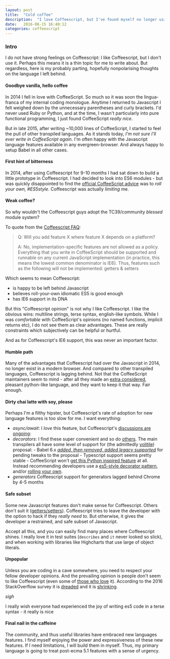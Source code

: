 ```yaml
---
layout: post
title:  "Cold coffee"
description:  "I love Coffeescript, but I've found myself no longer using it. Unlike much of the internet dicussion around Coffeescript, I'm not really too fussed either way. But I do have opinions, and a personal experience, so here is my (parting?) thoughts on the language."
date:   2016-06-15 16:40:12
categories: coffeescript
---
```


### Intro

I do not have strong feelings on Coffeescript: I like Coffeescript, but I don't use it. Perhaps this means it is a thin topic for me to write about. But regardless, here is my probably parting, hopefully nonpolarising thoughts on the language I left behind.

#### Goodbye vanilla, hello coffee

In 2014 I fell in love with CoffeeScript. So much so it was soon the lingua-franca of my internal coding monologue. Anytime I returned to Javascript I felt weighed down by the unnecessary parentheses and curly brackets. I'd never used Ruby or Python, and at the time, I wasn't particularly into pure functional programming, I just found CoffeeScript _really nice_.

But in late 2015, after writing ~10,000 lines of CoffeeScript, I started to feel the pull of other transpiled languages. As it stands today, *I'm not sure I'll ever write in CoffeeScript again*. I'm often happy with the Javascript language features available in any evergreen-browser. And always happy to setup Babel in all other cases.

#### First hint of bitterness

In  2014, after using Coffeescript for 9-10 months I had sat down to build a little prototype in Coffeescript. I had decided to look into ES6 modules - but was quickly disappointed to find the [official CoffeeScript advice](https://github.com/jashkenas/coffeescript/wiki/FAQ#unsupported-features) was to _roll your own, #ES5style_. Coffeescript was actually _limiting_ me.

#### Weak coffee?

So why wouldn't the Coffeescript guys adopt the TC39/community _blessed_ module system?

To quote from the [Coffeescript FAQ](https://github.com/jashkenas/coffeescript/wiki/FAQ#unsupported-features):

>Q: Will you add feature X where feature X depends on a platform?
>
>A: No, implementation-specific features are not allowed as a policy. Everything that you write in CoffeeScript should be supported and runnable on any current JavaScript implementation (in practice, this means the lowest common denominator is IE6). Thus, features such as the following will not be implemented: getters & setters

Which seems to mean Coffeescript:

* is happy to be left behind Javascript
* believes roll-your-own idiomatic ES5 is good enough
* has IE6 support in its DNA

But this "Coffeescript opinion" is not why I like Coffeescript. I like the obvious wins: multiline strings, terse syntax, english-like symbols. While I was _comfortable_ with CoffeeScript's opinions (no named functions, implicit returns etc), I do not see them as clear advantages. These are really constraints which subjectively can be helpful or hurtful.

And as for Coffeescript's IE6 support, this was never an important factor.

#### Humble path

Many of the advantages that Coffeescript had over the Javascript in 2014, no longer exist in a modern browser. And compared to other transpiled languages, Coffeescript is lagging behind. Not that the CoffeeScript maintainers seem to mind - after all they made an [extra considered](https://github.com/jashkenas/coffeescript/commit/6b4e437c93715a08b9f05b8423a953dda3a10a93), pleasant python-like language, and they want to keep it that way. Fair enough.

#### Dirty chai latte with soy, please

Perhaps I'm a filthy hipster, but Coffeescript's rate of adoption for new language features is too slow for me. I want everything:

- *async/await*:
    I _love_ this feature, but Coffeescript's [discussions are ongoing](https://github.com/jashkenas/coffeescript/pull/3813):
- *decorators*:
    I find these super convenient and so do [others](https://angular-2-training-book.rangle.io/handout/features/decorators.html). The main transpilers all have some level of support for (the admittedly [volitile](https://github.com/wycats/javascript-decorators)) proposal:
        - Babel 6.x [_added, then removed, added legacy supported_](https://phabricator.babeljs.io/T2645) for pending tweaks to the proposal
        - Typescript support seems pretty stable
        - CoffeeScript won't [get this Python inspired feature](https://github.com/jashkenas/coffeescript/issues?utf8=%E2%9C%93&q=is:issue+decorator+in:title+) at all. Instead recommending developers use a [es5-style decorator pattern](https://coffeescript-cookbook.github.io/chapters/design_patterns/decorator), and/or [rolling your own](https://github.com/rstuven/es-decorate).
- *generators*
    Coffeescript support for generators lagged behind Chrome by 4-5 months

#### Safe subset

Some new Javascript features don't make sense for Coffeescript. Others don't suit it ([getters/setters](https://github.com/jashkenas/coffeescript/issues/4156#issuecomment-161362692)). Coffeescript tries to leave the developer with the option to hack if they _really need to_. But otherwise, it gives the developer a restrained, and safe subset of Javascript.

Accept all this, and you can easily find many places where Coffeescript shines. I really love it in test suites (`describes` and `it` never looked so slick), and when working with libraries like Highcharts that use large of object literals. 

#### Unpopular

Unless you are coding in a cave somewhere, you need to respect your fellow developer opinions. And the prevailing opinion is people don't seem to like Coffeescript (even some of [those who love](https://github.com/michaelficarra/CoffeeScriptRedux) it). According to the 2016 StackOverflow survey it is [dreaded](http://stackoverflow.com/research/developer-survey-2016#technology-most-loved-dreaded-and-wanted) and it is [shrinking](http://stackoverflow.com/research/developer-survey-2016#technology-trending-tech-on-stack-overflow). 

_*sigh*_

I really wish everyone had experienced the joy of writing es5 code in a terse syntax - it really is nice

#### Final nail in the caffeine

The community, and thus useful libraries have embraced new languages features. I find myself enjoying the power and expressiveness of these new features. If I need limitations, I will build them in myself. Thus, my primary language is going to treat post-ecma 5.1 features with a sense of urgency.